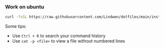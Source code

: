 ### Work on ubuntu

```bash
curl -fsSL https://raw.githubusercontent.com/Lindwen/dotfiles/main/install.sh | bash
```

Some tips:

- Use `Ctrl + R` to search your command history
- Use `cat -p <file>` to view a file without numbered lines
